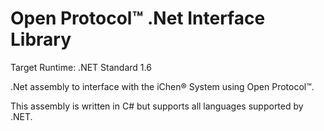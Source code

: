 ﻿Open Protocol™ .Net Interface Library
=====================================

Target Runtime: .NET Standard 1.6

.Net assembly to interface with the iChen® System using Open Protocol™.

This assembly is written in C# but supports all languages supported by .NET.

